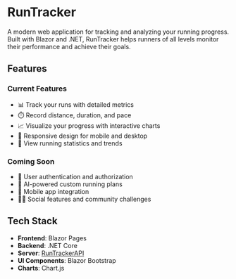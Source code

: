 # RunTracker

A modern web application for tracking and analyzing your running progress. Built with Blazor and .NET, RunTracker helps runners of all levels monitor their performance and achieve their goals.

## Features

### Current Features

- 📊 Track your runs with detailed metrics
- ⏱️ Record distance, duration, and pace
- 📈 Visualize your progress with interactive charts
- 📱 Responsive design for mobile and desktop
- 🎯 View running statistics and trends

### Coming Soon

- 🔐 User authentication and authorization
- 🤖 AI-powered custom running plans
- 📱 Mobile app integration
- 🏃‍♂️ Social features and community challenges

## Tech Stack

- **Frontend**: Blazor Pages
- **Backend**: .NET Core
- **Server**: [RunTrackerAPI](https://github.com/wcouture/RunTrackerAPI)
- **UI Components**: Blazor Bootstrap
- **Charts**: Chart.js
